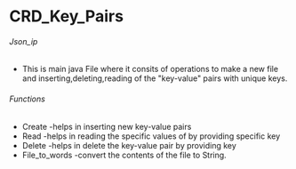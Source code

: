 # CRD_Key_Pairs

###### Json_ip
  * This is main java File where it consits of operations to make a new file and inserting,deleting,reading of  the "key-value" pairs with unique keys.

###### Functions
  * Create        -helps in inserting new key-value pairs
  * Read          -helps in reading the specific values of by providing specific key
  * Delete        -helps in delete the key-value pair by providing key
  * File_to_words -convert the contents of the file to String.
  
